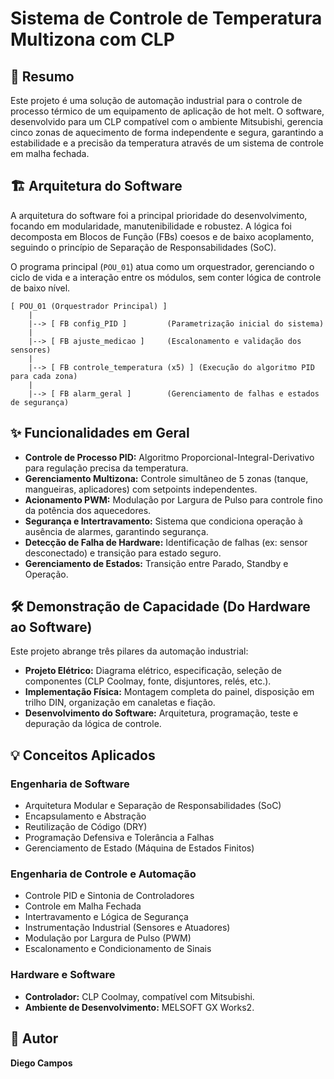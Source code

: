 # Sistema de Controle de Temperatura Multizona com CLP

## 📄 Resumo
Este projeto é uma solução de automação industrial para o controle de processo térmico de um equipamento de aplicação de hot melt. O software, desenvolvido para um CLP compatível com o ambiente Mitsubishi, gerencia cinco zonas de aquecimento de forma independente e segura, garantindo a estabilidade e a precisão da temperatura através de um sistema de controle em malha fechada.

## 🏗️ Arquitetura do Software
A arquitetura do software foi a principal prioridade do desenvolvimento, focando em modularidade, manutenibilidade e robustez. A lógica foi decomposta em Blocos de Função (FBs) coesos e de baixo acoplamento, seguindo o princípio de Separação de Responsabilidades (SoC).

O programa principal (`POU_01`) atua como um orquestrador, gerenciando o ciclo de vida e a interação entre os módulos, sem conter lógica de controle de baixo nível.

```
[ POU_01 (Orquestrador Principal) ]
    |
    |--> [ FB config_PID ]         (Parametrização inicial do sistema)
    |
    |--> [ FB ajuste_medicao ]     (Escalonamento e validação dos sensores)
    |
    |--> [ FB controle_temperatura (x5) ] (Execução do algoritmo PID para cada zona)
    |
    |--> [ FB alarm_geral ]        (Gerenciamento de falhas e estados de segurança)
```

## ✨ Funcionalidades em Geral
- **Controle de Processo PID:** Algoritmo Proporcional-Integral-Derivativo para regulação precisa da temperatura.
- **Gerenciamento Multizona:** Controle simultâneo de 5 zonas (tanque, mangueiras, aplicadores) com setpoints independentes.
- **Acionamento PWM:** Modulação por Largura de Pulso para controle fino da potência dos aquecedores.
- **Segurança e Intertravamento:** Sistema que condiciona operação à ausência de alarmes, garantindo segurança.
- **Detecção de Falha de Hardware:** Identificação de falhas (ex: sensor desconectado) e transição para estado seguro.
- **Gerenciamento de Estados:** Transição entre Parado, Standby e Operação.

## 🛠️ Demonstração de Capacidade (Do Hardware ao Software)
Este projeto abrange três pilares da automação industrial:
- **Projeto Elétrico:** Diagrama elétrico, especificação, seleção de componentes (CLP Coolmay, fonte, disjuntores, relés, etc.).
- **Implementação Física:** Montagem completa do painel, disposição em trilho DIN, organização em canaletas e fiação.
- **Desenvolvimento do Software:** Arquitetura, programação, teste e depuração da lógica de controle.

## 💡 Conceitos Aplicados

### Engenharia de Software
- Arquitetura Modular e Separação de Responsabilidades (SoC)
- Encapsulamento e Abstração
- Reutilização de Código (DRY)
- Programação Defensiva e Tolerância a Falhas
- Gerenciamento de Estado (Máquina de Estados Finitos)

### Engenharia de Controle e Automação
- Controle PID e Sintonia de Controladores
- Controle em Malha Fechada
- Intertravamento e Lógica de Segurança
- Instrumentação Industrial (Sensores e Atuadores)
- Modulação por Largura de Pulso (PWM)
- Escalonamento e Condicionamento de Sinais

### Hardware e Software
- **Controlador:** CLP Coolmay, compatível com Mitsubishi.
- **Ambiente de Desenvolvimento:** MELSOFT GX Works2.

## 👤 Autor
**Diego Campos**

